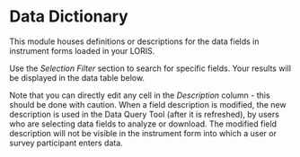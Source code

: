 # Data Dictionary

This module houses definitions or descriptions for the data fields in instrument forms loaded in your LORIS.

Use the *Selection Filter* section to search for specific fields. Your results will be displayed in the data table below. 

Note that you can directly edit any cell in the *Description* column - this should be done with caution.
When a field description is modified, the new description is used in the Data Query Tool (after it is refreshed), by users who are selecting data fields to analyze or download. The modified field description will not be visible in the instrument form into which a user or survey participant enters data.
